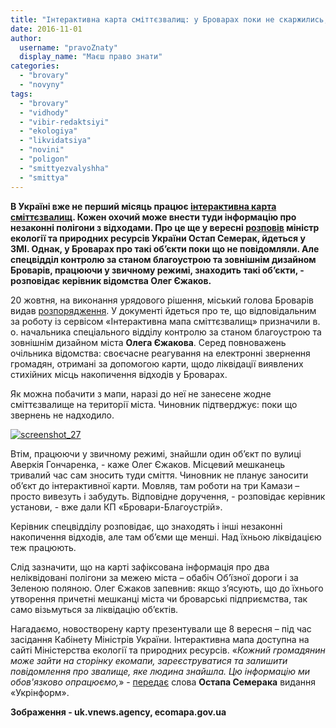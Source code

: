 ```yaml
---
title: "Інтерактивна карта сміттєзвалищ: у Броварах поки не скаржились, хоча незаконні відходи знаходять"
date: 2016-11-01
author: 
  username: "pravoZnaty"
  display_name: "Маєш право знати"
categories: 
  - "brovary"
  - "novyny"
tags: 
  - "brovary"
  - "vidhody"
  - "vibir-redaktsiyi"
  - "ekologiya"
  - "likvidatsiya"
  - "novini"
  - "poligon"
  - "smittyezvalyshha"
  - "smittya"
---
```


**В Україні вже не перший місяць працює [інтерактивна карта сміттєзвалищ](https://ecomapa.gov.ua/). Кожен охочий може внести туди інформацію про незаконні полігони з відходами. Про це ще у вересні [розповів](http://www.ukrinform.ua/rubric-society/2079574-na-kabmini-prezentuvali-iteraktivnu-mapu-zvalis.html) міністр екології та природних ресурсів України Остап Семерак, йдеться у ЗМІ. Однак, у Броварах про такі об’єкти поки що не повідомляли. Але спецвідділ контролю за станом благоустрою та зовнішнім дизайном Броварів, працюючи у звичному режимі, знаходить такі об’єкти, - розповідає керівник відомства Олег Єжаков.**

20 жовтня, на виконання урядового рішення, міський голова Броварів видав [розпорядження](http://brovary-rada.gov.ua/documents/24659.html). У документі йдеться про те, що відповідальним за роботу із сервісом «Інтерактивна мапа сміттєзвалищ» призначили в. о. начальника спеціального відділу контролю за станом благоустрою та зовнішнім дизайном міста **Олега Єжакова**. Серед повноважень очільника відомства: своєчасне реагування на електронні звернення громадян, отримані за допомогою карти, щодо ліквідації виявлених стихійних місць накопичення відходів у Броварах.

Як можна побачити з мапи, наразі до неї не занесене жодне сміттєзвалище на території міста. Чиновник підтверджує: поки що звернень не надходило.

[![screenshot_27](https://mpz.brovary.org/wp-content/uploads/2016/11/Screenshot_27.jpg)](https://mpz.brovary.org/wp-content/uploads/2016/11/Screenshot_27.jpg)

Втім, працюючи у звичному режимі, знайшли один об’єкт по вулиці Аверкія Гончаренка, - каже Олег Єжаков. Місцевий мешканець тривалий час сам зносить туди сміття. Чиновник не планує заносити об’єкт до інтерактивної карти. Мовляв, там роботи на три Камази – просто вивезуть і забудуть. Відповідне доручення, - розповідає керівник установи, - вже дали КП «Бровари-Благоустрій».

Керівник спецвідділу розповідає, що знаходять і інші незаконні накопичення відходів, але там об’єми ще менші. Над їхньою ліквідацією теж працюють.

Слід зазначити, що на карті зафіксована інформація про два неліквідовані полігони за межею міста – обабіч Об’їзної дороги і за Зеленою поляною. Олег Єжаков запевнив: якщо з’ясують, що до їхнього утворення причетні мешканці міста чи броварські підприємства, так само візьмуться за ліквідацію об’єктів.

Нагадаємо, новостворену карту презентували ще 8 вересня – під час засідання Кабінету Міністрів України. Інтерактивна мапа доступна на сайті Міністерства екології та природних ресурсів. «_Кожний громадянин може зайти на сторінку екомапи, зареєструватися та залишити повідомлення про звалище, яке людина знайшла. Цю інформацію ми обов'язково опрацюємо,_» - [передає](http://www.ukrinform.ua/rubric-society/2079574-na-kabmini-prezentuvali-iteraktivnu-mapu-zvalis.html#) слова **Остапа Семерака** видання «Укрінформ».

**Зображення - uk.vnews.agency, ecomapa.gov.ua**
